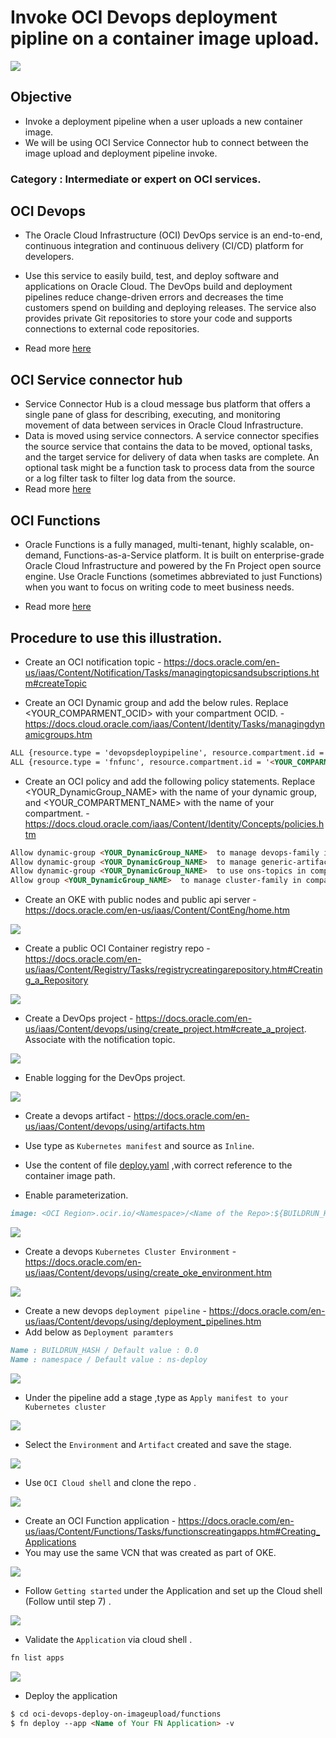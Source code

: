 
# Invoke OCI Devops deployment pipline on a container image upload.

![](images/globla-flow.png)

## Objective

- Invoke a deployment pipeline when a user uploads a new container image.
- We will be using OCI Service Connector hub to connect between the image upload and deployment pipeline invoke.

### Category : Intermediate or expert on OCI services.

## OCI Devops 

- The Oracle Cloud Infrastructure (OCI) DevOps service is an end-to-end, continuous integration and continuous delivery (CI/CD) platform for developers.

- Use this service to easily build, test, and deploy software and applications on Oracle Cloud. The DevOps build and deployment pipelines reduce change-driven errors and decreases the time customers spend on building and deploying releases. The service also provides private Git repositories to store your code and supports connections to external code repositories.

- Read more [here](https://docs.oracle.com/en-us/iaas/Content/devops/using/devops_overview.htm)

## OCI Service connector hub 

- Service Connector Hub is a cloud message bus platform that offers a single pane of glass for describing, executing, and monitoring movement of data between services in Oracle Cloud Infrastructure.
- Data is moved using service connectors. A service connector specifies the source service that contains the data to be moved, optional tasks, and the target service for delivery of data when tasks are complete. An optional task might be a function task to process data from the source or a log filter task to filter log data from the source.
- Read more [here](https://docs.oracle.com/en-us/iaas/Content/service-connector-hub/overview.htm) 

## OCI Functions

- Oracle Functions is a fully managed, multi-tenant, highly scalable, on-demand, Functions-as-a-Service platform. It is built on enterprise-grade Oracle Cloud Infrastructure and powered by the Fn Project open source engine. Use Oracle Functions (sometimes abbreviated to just Functions) when you want to focus on writing code to meet business needs.

- Read more [here](https://docs.oracle.com/en-us/iaas/Content/Functions/Concepts/functionsoverview.htm)


## Procedure to use this illustration.

- Create an OCI notification topic - https://docs.oracle.com/en-us/iaas/Content/Notification/Tasks/managingtopicsandsubscriptions.htm#createTopic

- Create an OCI Dynamic group and add the below rules. Replace <YOUR_COMPARMENT_OCID> with your compartment OCID. - https://docs.cloud.oracle.com/iaas/Content/Identity/Tasks/managingdynamicgroups.htm

```markdown
ALL {resource.type = 'devopsdeploypipeline', resource.compartment.id = '<YOUR_COMPARMENT_OCID>'}
ALL {resource.type = 'fnfunc', resource.compartment.id = '<YOUR_COMPARMENT_OCID>'}
```
- Create an OCI policy and add the following policy statements. Replace <YOUR_DynamicGroup_NAME> with the name of your dynamic group, and <YOUR_COMPARTMENT_NAME> with the name of your compartment. - https://docs.cloud.oracle.com/iaas/Content/Identity/Concepts/policies.htm

```markdown
Allow dynamic-group <YOUR_DynamicGroup_NAME>  to manage devops-family in compartment <YOUR_COMPARTMENT_NAME>
Allow dynamic-group <YOUR_DynamicGroup_NAME>  to manage generic-artifacts in compartment <YOUR_COMPARTMENT_NAME>	Allow dynamic-group <YOUR_DynamicGroup_NAME>  to manage generic-artifacts in compartment <YOUR_COMPARTMENT_NAME>
Allow dynamic-group <YOUR_DynamicGroup_NAME>  to use ons-topics in compartment <YOUR_COMPARTMENT_NAME>
Allow group <YOUR_DynamicGroup_NAME>  to manage cluster-family in compartment <YOUR_COMPARTMENT_NAME>
```
- Create an OKE with public nodes and public api server -  https://docs.oracle.com/en-us/iaas/Content/ContEng/home.htm

![](images/oci-oke.png)

- Create a public OCI Container registry repo - https://docs.oracle.com/en-us/iaas/Content/Registry/Tasks/registrycreatingarepository.htm#Creating_a_Repository

![](images/oci-container-repo.png)

- Create a DevOps project - https://docs.oracle.com/en-us/iaas/Content/devops/using/create_project.htm#create_a_project. Associate with the notification topic.

![](images/oci-devops-project.png)

- Enable logging for the DevOps project.

![](images/oci-devops-logs.png)

- Create a devops artifact - https://docs.oracle.com/en-us/iaas/Content/devops/using/artifacts.htm
- Use type as `Kubernetes manifest` and source as `Inline`.
- Use the content of file [deploy.yaml](deploy.yaml) ,with correct reference to the container image path. 

- Enable parameterization.

```markdown
image: <OCI Region>.ocir.io/<Namespace>/<Name of the Repo>:${BUILDRUN_HASH}
```
![](images/oci-devops-artifact.png)

- Create a devops `Kubernetes Cluster Environment` - https://docs.oracle.com/en-us/iaas/Content/devops/using/create_oke_environment.htm 

![](images/oci-devops-env.png)

- Create a new devops `deployment pipeline` - https://docs.oracle.com/en-us/iaas/Content/devops/using/deployment_pipelines.htm
- Add below as `Deployment paramters`

```markdown
Name : BUILDRUN_HASH / Default value : 0.0 
Name : namespace / Default value : ns-deploy
```
![](images/oci-deployment-paramters.png)

- Under the pipeline add a stage ,type as `Apply manifest to your Kubernetes cluster`

![](images/oci-deploy-stage.png)

- Select the `Environment` and `Artifact` created and save the stage.

![](images/oci-deploy-stages.png)

- Use `OCI Cloud shell` and clone the repo .

![](images/oci-cloudshell-clone.png)

- Create an OCI Function application - https://docs.oracle.com/en-us/iaas/Content/Functions/Tasks/functionscreatingapps.htm#Creating_Applications
- You may use the same VCN that was created as part of OKE.

![](images/oci-function-application.png)

- Follow `Getting started` under the Application and set up the Cloud shell (Follow until step 7) .

![](images/oci-func-app-gs.png)

- Validate the `Application` via cloud shell .

```markdown
fn list apps
```
![](images/oci-list-apps.png)

- Deploy the application 
```markdown
$ cd oci-devops-deploy-on-imageupload/functions
$ fn deploy --app <Name of Your FN Application> -v
```





